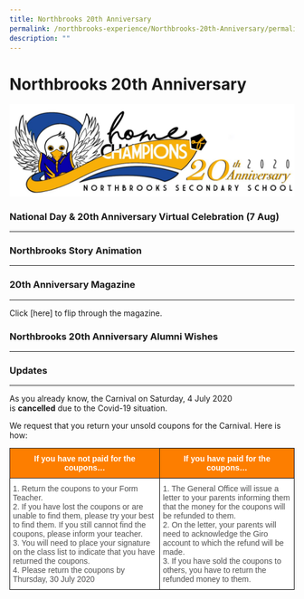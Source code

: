 ```yaml
---
title: Northbrooks 20th Anniversary
permalink: /northbrooks-experience/Northbrooks-20th-Anniversary/permalink/
description: ""
---
```

Northbrooks 20th Anniversary
============================

![](/images/20th%20Anni%20Logo.jpeg)

### National Day & 20th Anniversary Virtual Celebration (7 Aug)
-----------------------------------------------------------





### Northbrooks Story Animation
---------------------------

### 20th Anniversary Magazine
 -------------------------
 
 Click [here] to flip through the magazine.
 
###  Northbrooks 20th Anniversary Alumni Wishes
------------------------------------------

### Updates
-------

As you already know, the Carnival on Saturday, 4 July 2020 is **cancelled** due to the Covid-19 situation.  

We request that you return your unsold coupons for the Carnival. Here is how:

<style type="text/css">
.tg  {border-collapse:collapse;border-spacing:0;}
.tg td{border-color:black;border-style:solid;border-width:1px;font-family:Arial, sans-serif;font-size:14px;
  overflow:hidden;padding:10px 5px;word-break:normal;}
.tg th{border-color:black;border-style:solid;border-width:1px;font-family:Arial, sans-serif;font-size:14px;
  font-weight:normal;overflow:hidden;padding:10px 5px;word-break:normal;}
.tg .tg-q7ek{background-color:#FFF;border-color:#000000;color:#505050;text-align:left;vertical-align:top}
.tg .tg-hyag{background-color:#FD7E00;border-color:#000000;color:#FFF;font-weight:bold;text-align:center;vertical-align:top}
.tg .tg-cb8o{background-color:#FD7E00;border-color:#222222;color:#FFF;font-weight:bold;text-align:center;vertical-align:top}
</style>
<table class="tg">
<thead>
  <tr>
    <th class="tg-cb8o">If you have not paid for the coupons…</th>
    <th class="tg-hyag">If you have paid for the coupons…</th>
  </tr>
</thead>
<tbody>
  <tr>
    <td class="tg-q7ek">1. Return the coupons to your Form Teacher.<br>2. If you have lost the coupons or are unable to find them, please try your best to find them. If you still cannot find the coupons, please inform your teacher.<br>3. You will need to place your signature on the class list to indicate that you have returned the coupons.<br>4. Please return the coupons by Thursday, 30 July 2020<br></td>
    <td class="tg-q7ek">1. The General Office will issue a letter to your parents informing them that the money for the coupons will be refunded to them.<br>2. On the letter, your parents will need to acknowledge the Giro account to which the refund will be made.<br>3. If you have sold the coupons to others, you have to return the refunded money to them.<br></td>
  </tr>
</tbody>
</table>
